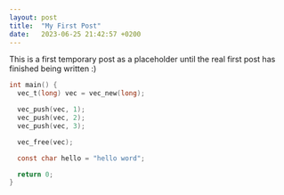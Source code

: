 ```yaml
---
layout: post
title:  "My First Post"
date:   2023-06-25 21:42:57 +0200
---
```


This is a first temporary post as a placeholder until the real first post has finished being written :)

```c
int main() {
  vec_t(long) vec = vec_new(long);

  vec_push(vec, 1);
  vec_push(vec, 2);
  vec_push(vec, 3);

  vec_free(vec);

  const char hello = "hello word";

  return 0;
}
```
